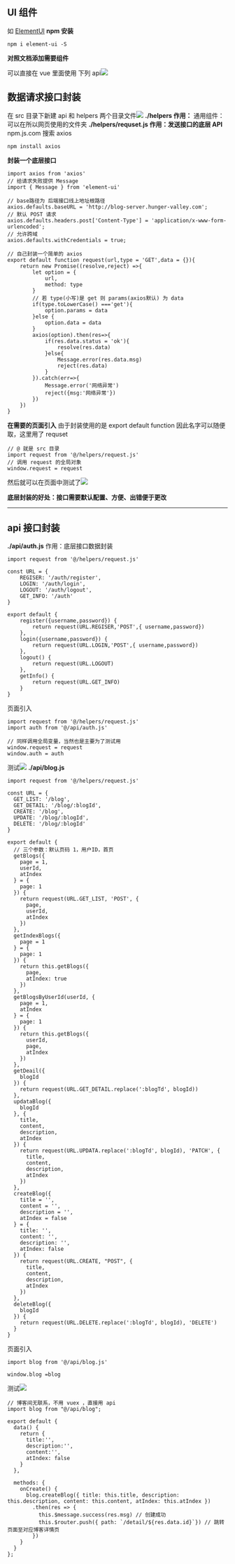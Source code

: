 ## UI 组件

如 [ElementUI](http://element-cn.eleme.io/#/zh-CN)
**npm 安装**

```
npm i element-ui -S
```

**对照文档添加需要组件**

可以直接在 vue 里面使用 下列 api![](https://upload-images.jianshu.io/upload_images/7094266-e877955c56203fff.png?imageMogr2/auto-orient/strip%7CimageView2/2/w/1240)

## 数据请求接口封装

在 src 目录下新建 api 和 helpers 两个目录文件![](https://upload-images.jianshu.io/upload_images/7094266-6fcd488a5018138f.png?imageMogr2/auto-orient/strip%7CimageView2/2/w/1240)
**./helpers 作用：**
通用组件：可以在所以网页使用的文件夹
**./helpers/requset.js 作用：发送接口的底层 API**
npm.js.com 搜索 axios

```
npm install axios
```

**封装一个底层接口**

```
import axios from 'axios'
// 给请求失败提供 Message
import { Message } from 'element-ui'

// base路径为 后端接口线上地址根路径
axios.defaults.baseURL = 'http://blog-server.hunger-valley.com';
// 默认 POST 请求
axios.defaults.headers.post['Content-Type'] = 'application/x-www-form-urlencoded';
// 允许跨域
axios.defaults.withCredentials = true;

// 自己封装一个简单的 axios
export default function request(url,type = 'GET',data = {}){
    return new Promise((resolve,reject) =>{
        let option = {
            url,
            method: type
        }
        // 若 type(小写)是 get 则 params(axios默认) 为 data
        if(type.toLowerCase() ==='get'){
            option.params = data
        }else {
            option.data = data
        }
        axios(option).then(res=>{
            if(res.data.status = 'ok'){
                resolve(res.data)
            }else{
                Message.error(res.data.msg)
                reject(res.data)
            }
        }).catch(err=>{
            Message.error('网络异常')
            reject({msg:'网络异常'})
        })
    })
}
```

**在需要的页面引入**
由于封装使用的是 export default function 因此名字可以随便取，这里用了 requset

```
// @ 就是 src 目录
import request from '@/helpers/request.js'
// 调用 request 的全局对象
window.request = request
```

然后就可以在页面中测试了![](https://upload-images.jianshu.io/upload_images/7094266-a263b9e0a0f94c3b.png?imageMogr2/auto-orient/strip%7CimageView2/2/w/1240)

**底层封装的好处：接口需要默认配置、方便、出错便于更改**

---

## api 接口封装

**./api/auth.js** 作用：底层接口数据封装

```
import request from '@/helpers/request.js'

const URL = {
    REGISER: '/auth/register',
    LOGIN: '/auth/login',
    LOGOUT: '/auth/logout',
    GET_INFO: '/auth'
}

export default {
    register({username,password}) {
        return request(URL.REGISER,'POST',{ username,password})
    },
    login({username,password}) {
        return request(URL.LOGIN,'POST',{ username,password})
    },
    logout() {
        return request(URL.LOGOUT)
    },
    getInfo() {
        return request(URL.GET_INFO)
    }
}
```

页面引入

```
import request from '@/helpers/request.js'
import auth from '@/api/auth.js'

// 同样调用全局变量，当然也是主要为了测试用
window.request = request
window.auth = auth
```

测试![](https://upload-images.jianshu.io/upload_images/7094266-cc2da0980cc7bca3.png?imageMogr2/auto-orient/strip%7CimageView2/2/w/1240)
**./api/blog.js**

```
import request from '@/helpers/request.js'

const URL = {
  GET_LIST: '/blog',
  GET_DETAIL: '/blog/:blogId',
  CREATE: '/blog',
  UPDATE: '/blog/:blogId',
  DELETE: '/blog/:blogId'
}

export default {
  // 三个参数：默认页码 1，用户ID，首页
  getBlogs({
    page = 1,
    userId,
    atIndex
  } = {
    page: 1
  }) {
    return request(URL.GET_LIST, 'POST', {
      page,
      userId,
      atIndex
    })
  },
  getIndexBlogs({
    page = 1
  } = {
    page: 1
  }) {
    return this.getBlogs({
      page,
      atIndex: true
    })
  },
  getBlogsByUserId(userId, {
    page = 1,
    atIndex
  } = {
    page: 1
  }) {
    return this.getBlogs({
      userId,
      page,
      atIndex
    })
  },
  getDeail({
    blogId
  }) {
    return request(URL.GET_DETAIL.replace(':blogTd', blogId))
  },
  updataBlog({
    blogId
  }, {
    title,
    content,
    description,
    atIndex
  }) {
    return request(URL.UPDATA.replace(':blogTd', blogId), 'PATCH', {
      title,
      content,
      description,
      atIndex
    })
  },
  createBlog({
    title = '',
    content = '',
    description = '',
    atIndex = false
  } = {
    title: '',
    content: '',
    description: '',
    atIndex: false
  }) {
    return request(URL.CREATE, "POST", {
      title,
      content,
      description,
      atIndex
    })
  },
  deleteBlog({
    blogId
  }) {
    return request(URL.DELETE.replace(':blogTd', blogId), 'DELETE')
  }
}
```

页面引入

```
import blog from '@/api/blog.js'

window.blog =blog
```

测试![](https://upload-images.jianshu.io/upload_images/7094266-dfef18607273c07a.png?imageMogr2/auto-orient/strip%7CimageView2/2/w/1240)

```
// 博客间无联系，不用 vuex ，直接用 api
import blog from "@/api/blog";

export default {
  data() {
    return {
      title:'',
      description:'',
      content:'',
      atIndex: false
    }
  },

  methods: {
    onCreate() {
      blog.createBlog({ title: this.title, description: this.description, content: this.content, atIndex: this.atIndex })
        .then(res => {
          this.$message.success(res.msg) // 创建成功
          this.$router.push({ path: `/detail/${res.data.id}`}) // 跳转页面至对应博客详情页
        })
    }
  }
};
```
